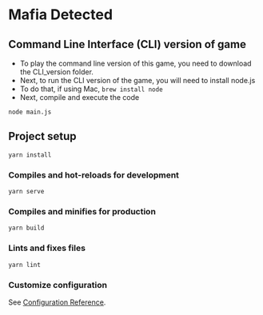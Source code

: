 # Mafia Detected

## Command Line Interface (CLI) version of game

- To play the command line version of this game, you need to download the CLI_version folder.
- Next, to run the CLI version of the game, you will need to install node.js
- To do that, if using Mac, `brew install node`
- Next, compile and execute the code
```
node main.js
```


## Project setup
```
yarn install
```

### Compiles and hot-reloads for development
```
yarn serve
```

### Compiles and minifies for production
```
yarn build
```

### Lints and fixes files
```
yarn lint
```

### Customize configuration
See [Configuration Reference](https://cli.vuejs.org/config/).
